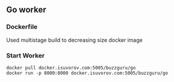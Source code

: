## Go worker

### Dockerfile

Used multistage build to decreasing size docker image


### Start Worker

```
docker pull docker.isuvorov.com:5005/buzzguru/go
docker run -p 8000:8000 docker.isuvorov.com:5005/buzzguru/go
```